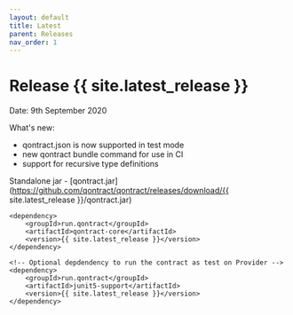 ```yaml
---
layout: default
title: Latest
parent: Releases
nav_order: 1
---
```


Release {{ site.latest_release }}
=================================

Date: 9th September 2020

What's new:
- qontract.json is now supported in test mode
- new qontract bundle command for use in CI
- support for recursive type definitions

Standalone jar - [qontract.jar](https://github.com/qontract/qontract/releases/download/{{ site.latest_release }}/qontract.jar)

```
<dependency>
    <groupId>run.qontract</groupId>
    <artifactId>qontract-core</artifactId>
    <version>{{ site.latest_release }}</version>
</dependency>

<!-- Optional depdendency to run the contract as test on Provider -->
<dependency>
    <groupId>run.qontract</groupId>
    <artifactId>junit5-support</artifactId>
    <version>{{ site.latest_release }}</version>
</dependency>
```
